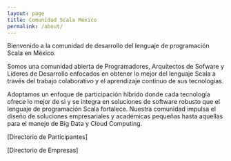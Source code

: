 ```yaml
---
layout: page
title: Comunidad Scala México
permalink: /about/
---
```


Bienvenido a la comunidad de desarrollo del lenguaje de programación Scala en México.

Somos una comunidad abierta de Programadores, Arquitectos de Sofware y Líderes de Desarrollo enfocados en obtener 
lo mejor del lenguaje Scala a través del trabajo colaborativo y el aprendizaje continuo de sus tecnologías.

Adoptamos un enfoque de participación hibrido donde cada tecnología ofrece lo mejor de si y se integra
en soluciones de software robusto que el lenguaje de programación Scala fortalece. Nuestra comunidad impulsa
el diseño de soluciones empresariales y académicas pequeñas hasta aquellas para el manejo de Big Data y Cloud Computing.

[Directorio de Participantes]

[Directorio de Empresas]


